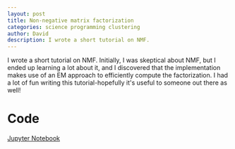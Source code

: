 ```yaml
---
layout: post
title: Non-negative matrix factorization
categories: science programming clustering
author: David
description: I wrote a short tutorial on NMF.
---
```


I wrote a short tutorial on NMF. Initially, I was skeptical about NMF, but I
ended up learning a lot about it, and I discovered that the implementation makes
use of an EM approach to efficiently compute the factorization. I had a lot of
fun writing this tutorial-hopefully it's useful to someone out there as well!

# Code
[Jupyter Notebook](https://dangeles.github.io/jupyter/NMF_tutorial.html)
